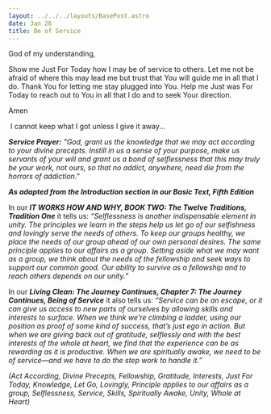 ```yaml
---
layout: ../../../layouts/BasePost.astro
date: Jan 26
title: Be of Service
---
```

God of my understanding,

Show me Just For Today how I may be of service to others. Let me not be afraid of where this may lead me but trust that You will guide me in all that I do. Thank You for letting me stay plugged into You. Help me Just was For Today to reach out to You in all that I do and to seek Your direction.

Amen

 I cannot keep what I got unless I give it away...

***Service Prayer:*** *"God, grant us the knowledge that we may act according to your divine precepts. Instill in us a sense of your purpose, make us servants of your will and grant us a bond of selflessness that this may truly be your work, not ours, so that no addict, anywhere, need die from the horrors of addiction."*

***As adapted from the Introduction section in our Basic Text, Fifth Edition***

In our ***IT WORKS HOW AND WHY, BOOK TWO: The Twelve Traditions, Tradition One*** it tells us: *“Selflessness is another indispensable element in unity. The principles we learn in the steps help us let go of our selfishness and lovingly serve the needs of others. To keep our groups healthy, we place the needs of our group ahead of our own personal desires. The same principle applies to our affairs as a group. Setting aside what we may want as a group, we think about the needs of the fellowship and seek ways to support our common good. Our ability to survive as a fellowship and to reach others depends on our unity.”*

In our ***Living Clean: The Journey Continues, Chapter 7: The Journey Continues, Being of Service*** it also tells us: *“Service can be an escape, or it can give us access to new parts of ourselves by allowing skills and interests to surface. When we think we’re climbing a ladder, using our position as proof of some kind of success, that’s just ego in action. But when we are giving back out of gratitude, selflessly and with the best interests of the whole at heart, we find that the experience can be as rewarding as it is productive. When we are spiritually awake, we need to be of service—and we have to do the step work to handle it.”*

*(Act According, Divine Precepts, Fellowship, Gratitude, Interests, Just For Today, Knowledge, Let Go, Lovingly, Principle applies to our affairs as a group, Selflessness, Service, Skills, Spiritually Awake, Unity, Whole at Heart)*